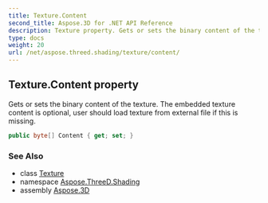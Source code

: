 ```yaml
---
title: Texture.Content
second_title: Aspose.3D for .NET API Reference
description: Texture property. Gets or sets the binary content of the texture. The embedded texture content is optional user should load texture from external file if this is missing
type: docs
weight: 20
url: /net/aspose.threed.shading/texture/content/
---
```

## Texture.Content property

Gets or sets the binary content of the texture. The embedded texture content is optional, user should load texture from external file if this is missing.

```csharp
public byte[] Content { get; set; }
```

### See Also

* class [Texture](../)
* namespace [Aspose.ThreeD.Shading](../../texture/)
* assembly [Aspose.3D](../../../)


